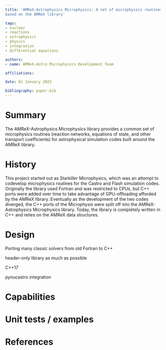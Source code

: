 ```yaml
---
title: 'AMReX-Astrophysics Microphysics: A set of microphysics routines for astrophysical simulation codes
based on the AMReX library'

tags:
- nuclear
- reactions
- astrophysics
- physics
- integration
- differential equations

authors:
- name: AMReX-Astro Microphysics Development Team

affiliations:

date: 01 January 2025

bibliography: paper.bib
---
```


# Summary

The AMReX-Astrophysics Microphysics library provides a common set of
microphysics routines (reaction networks, equations of state, and
other transport coefficients) for astrophysical simulation codes built
around the AMReX library.

# History

This project started out as Starkiller Microphysics, which was an
attempt to codevelop microphysics routines for the Castro and Flash
simulation codes.  Originally the library used Fortran and was
restricted to CPUs, but C++ ports were added over time to take
advantage of GPU-offloading afforded by the AMReX library.  Eventually
as the development of the two codes diverged, the C++ ports of the
Microphysis were split off into the AMReX-Astrophysics Microphysics
library.  Today, the library is completely written in C++ and relies
on the AMReX data structures.  

# Design

Porting many classic solvers from old Fortran to C++

header-only library as much as possible

C++17

pynucastro integration


# Capabilities



# Unit tests / examples


# References

